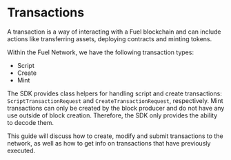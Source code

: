 # Transactions

A transaction is a way of interacting with a Fuel blockchain and can include actions like transferring assets, deploying contracts and minting tokens.

Within the Fuel Network, we have the following transaction types:

- Script
- Create
- Mint

The SDK provides class helpers for handling script and create transactions: `ScriptTransactionRequest` and `CreateTransactionRequest`, respectively.
Mint transactions can only be created by the block producer and do not have any use outside of block creation. Therefore, the SDK only provides the ability to decode them.

This guide will discuss how to create, modify and submit transactions to the network, as well as how to get info on transactions that have previously executed.
